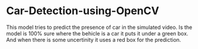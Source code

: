 <h1>Car-Detection-using-OpenCV</h2>
This model tries to predict the presence of car in the simulated video. Is the model is 100% sure where the behicle is a car it puts it under a green box. And when there is some uncertinity it uses a red box for the prediction.
